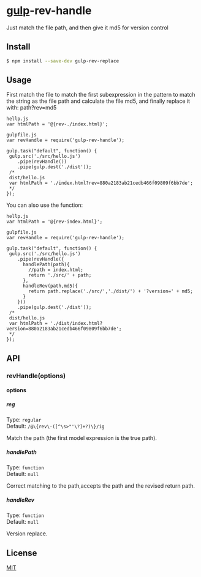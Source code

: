 [gulp](https://github.com/wearefractal/gulp)-rev-handle
================

Just match the file path, and then give it md5 for version control

## Install

```bash
$ npm install --save-dev gulp-rev-replace
```


## Usage

First match the file to match the first subexpression in the pattern to match the string as the file path and calculate the file md5, and finally replace it with: path?rev=md5
```
hellp.js
var htmlPath = '@{rev-./index.html}';

gulpfile.js
var revHandle = require('gulp-rev-handle');

gulp.task("default", function() {
 gulp.src('./src/hello.js')
    .pipe(revHandle())
    .pipe(gulp.dest('./dist'));
 /*
 dist/hello.js
 var htmlPath = './index.html?rev=880a2183ab21cedb466f09809f6bb7de';
 */   
});
```
You can also use the function:
```
hellp.js
var htmlPath = '@{rev-index.html}';

gulpfile.js
var revHandle = require('gulp-rev-handle');

gulp.task("default", function() {
 gulp.src('./src/hello.js')
    .pipe(revHandle({
      handlePath(path){
        //path = index.html; 
        return './src/' + path;
      },
      handleRev(path,md5){
        return path.replace('./src/','./dist/') + '?version=' + md5;
      }
    }))
    .pipe(gulp.dest('./dist'));
 /*
 dist/hello.js
 var htmlPath = './dist/index.html?version=880a2183ab21cedb466f09809f6bb7de';
 */   
});
```

## API

### revHandle(options)

#### options

##### reg

Type: `regular`<br>
Default: `/@\{rev\-([^\s>"'\?]+?)\}/ig`

Match the path (the first model expression is the true path).

##### handlePath

Type: `function`<br>
Default: `null`

Correct matching to the path,accepts the path and the revised return path.

##### handleRev

Type: `function`<br>
Default: `null`

Version replace.

## License

[MIT](http://opensource.org/licenses/MIT)
